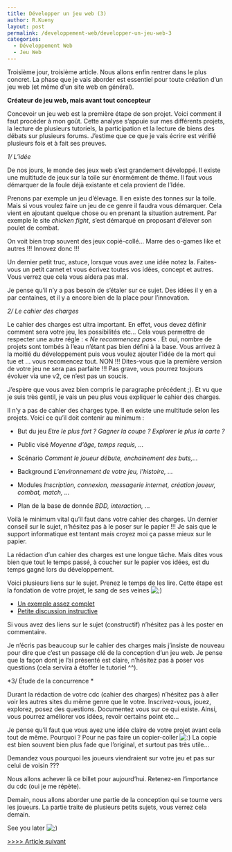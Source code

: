 ```yaml
---
title: Développer un jeu web (3)
author: R.Kueny
layout: post
permalink: /developpement-web/developper-un-jeu-web-3
categories:
  - Développement Web
  - Jeu Web
---
```

Troisième jour, troisième article. Nous allons enfin rentrer dans le plus concret. La phase que je vais aborder est essentiel pour toute création d&rsquo;un jeu web (et même d&rsquo;un site web en général).

**Créateur de jeu web, mais avant tout concepteur**

Concevoir un jeu web est la première étape de son projet. Voici comment il faut procéder à mon goût. Cette analyse s&rsquo;appuie sur mes différents projets, la lecture de plusieurs tutoriels, la participation et la lecture de biens des débats sur plusieurs forums. J&rsquo;estime que ce que je vais écrire est vérifié plusieurs fois et à fait ses preuves.

<!--more-->

*1/ L&rsquo;idée*

De nos jours, le monde des jeux web s&rsquo;est grandement développé. Il existe une multitude de jeux sur la toile sur énormément de théme. Il faut vous démarquer de la foule déjà existante et cela provient de l&rsquo;Idée.

Prenons par exemple un jeu d&rsquo;élevage. Il en existe des tonnes sur la toile. Mais si vous voulez faire un jeu de ce genre il faudra vous démarquer. Cela vient en ajoutant quelque chose ou en prenant la situation autrement. Par exemple le site *chicken fight*, s&rsquo;est démarqué en proposant d&rsquo;élever son poulet de combat.

On voit bien trop souvent des jeux copié-collé&#8230; Marre des o-games like et autres !!! Innovez donc !!!

Un dernier petit truc, astuce, lorsque vous avez une idée notez la. Faites-vous un petit carnet et vous écrivez toutes vos idées, concept et autres. Vous verrez que cela vous aidera pas mal.

Je pense qu&rsquo;il n&rsquo;y a pas besoin de s&rsquo;étaler sur ce sujet. Des idées il y en a par centaines, et il y a encore bien de la place pour l&rsquo;innovation.

*2/ Le cahier des charges*

Le cahier des charges est ultra important. En effet, vous devez définir comment sera votre jeu, les possibilités etc&#8230; Cela vous permettre de respecter une autre régle : &laquo;&nbsp;*Ne recommencez pas*&laquo;&nbsp;. Et oui, nombre de projets sont tombés à l&rsquo;eau n&rsquo;étant pas bien défini à la base. Vous arrivez à la moitié du développement puis vous voulez ajouter l&rsquo;idée de la mort qui tue et &#8230; vous recomencez tout. NON !!! Dites-vous que la première version de votre jeu ne sera pas parfaite !!! Pas grave, vous pourrez toujours évoluer via une v2, ce n&rsquo;est pas un soucis.

J&rsquo;espère que vous avez bien compris le paragraphe précédent ;). Et vu que je suis très gentil, je vais un peu plus vous expliquer le cahier des charges.

Il n&rsquo;y a pas de cahier des charges type. Il en existe une multitude selon les projets. Voici ce qu&rsquo;il doit contenir au minimum :

  * But du jeu
*Etre le plus fort ? Gagner la coupe ? Explorer le plus la carte ?*

  * Public visé
*Moyenne d&rsquo;âge, temps requis, &#8230;*

  * Scénario
*Comment le joueur débute, enchainement des buts,&#8230;*

  * Background
*L&rsquo;environnement de votre jeu, l&rsquo;histoire, &#8230;*

  * Modules
*Inscription, connexion, messagerie internet, création joueur, combat, match, &#8230;*

  * Plan de la base de donnée
*BDD, interaction, &#8230;*</ul> 

Voilà le minimum vital qu&rsquo;il faut dans votre cahier des charges. Un dernier conseil sur le sujet, n&rsquo;hésitez pas à le poser sur le papier !!! Je sais que le support informatique est tentant mais croyez moi ça passe mieux sur le papier.

La rédaction d&rsquo;un cahier des charges est une longue tâche. Mais dites vous bien que tout le temps passé, à coucher sur le papier vos idées, est du temps gagné lors du développement.

Voici plusieurs liens sur le sujet. Prenez le temps de les lire. Cette étape est la fondation de votre projet, le sang de ses veines <img src="http://rkueny.fr/wp-includes/images/smilies/icon_wink.gif" alt=";)" class="wp-smiley" />

  * [Un exemple assez complet][1]
  * [Petite discussion instructive][2]

Si vous avez des liens sur le sujet (constructif) n&rsquo;hésitez pas à les poster en commentaire.

Je n&rsquo;écris pas beaucoup sur le cahier des charges mais j&rsquo;insiste de nouveau pour dire que c&rsquo;est un passage clé de la conception d&rsquo;un jeu web. Je pense que la façon dont je l&rsquo;ai présenté est claire, n&rsquo;hésitez pas à poser vos questions (cela servira à étoffer le tutoriel ^^).

*3/ Étude de la concurrence *

Durant la rédaction de votre cdc (cahier des charges) n&rsquo;hésitez pas à aller voir les autres sites du même genre que le votre. Inscrivez-vous, jouez, explorez, posez des questions. Documentez vous sur ce qui existe. Ainsi, vous pourrez améliorer vos idées, revoir certains point etc&#8230;

Je pense qu&rsquo;il faut que vous ayez une idée claire de votre projet avant cela tout de même. Pourquoi ? Pour ne pas faire un copier-coller <img src="http://rkueny.fr/wp-includes/images/smilies/icon_smile.gif" alt=":)" class="wp-smiley" /> La copie est bien souvent bien plus fade que l&rsquo;original, et surtout pas très utile&#8230;

Demandez vous pourquoi les joueurs viendraient sur votre jeu et pas sur celui de voisin ???

Nous allons achever là ce billet pour aujourd&rsquo;hui. Retenez-en l&rsquo;importance du cdc (oui je me répète).

Demain, nous allons aborder une partie de la conception qui se tourne vers les joueurs. La partie traite de plusieurs petits sujets, vous verrez cela demain.

See you later <img src="http://rkueny.fr/wp-includes/images/smilies/icon_wink.gif" alt=";)" class="wp-smiley" />

[>>>> Article suivant][3]

<p style="text-align:center">
  <br />
</p>

 [1]: http://www.jeuweb.net/board/mmorpg-php-mon-cahier-des-charges-t-4695.html
 [2]: http://www.jeuweb.net/board/cahier-des-charges-t-3480.html
 [3]: http://rkueny.fr/jeu-web/developper-un-jeu-web-4